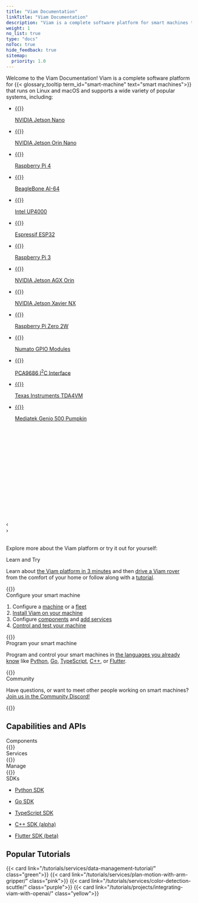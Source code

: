 ```yaml
---
title: "Viam Documentation"
linkTitle: "Viam Documentation"
description: "Viam is a complete software platform for smart machines that runs on any 64-bit Linux OS and macOS."
weight: 1
no_list: true
type: "docs"
noToc: true
hide_feedback: true
sitemap:
  priority: 1.0
---
```


<div class="max-page">
  <p>
    Welcome to the Viam Documentation!
    Viam is a complete software platform for {{< glossary_tooltip term_id="smart-machine" text="smart machines">}} that runs on Linux and macOS and supports a wide variety of popular systems, including:
  </p>
</div>

<div id="board-carousel" class="carousel max-page">
  <ul tabindex="0">
    <li id="c1_slide1">
      <a href="installation/prepare/jetson-nano-setup/">
        {{<imgproc src="installation/thumbnails/jetson-nano-dev-kit.png" resize="148x120" declaredimensions=true alt="NVIDIA Jetson Nano">}}
        <p>NVIDIA Jetson Nano</p>
      </a>
    </li>
    <li id="c1_slide2">
      <a href="installation/prepare/jetson-nano-setup/">
        {{<imgproc src="installation/thumbnails/jetson-orin-nano.jpeg" resize="148x120" declaredimensions=true alt="NVIDIA Jetson Orin Nano">}}
        <p>NVIDIA Jetson Orin Nano</p>
      </a>
    </li>
    <li id="c1_slide3">
      <a href="installation/prepare/rpi-setup/">
        {{<imgproc src="installation/thumbnails/raspberry-pi-4-b-2gb.png" resize="148x120" declaredimensions=true alt="Raspberry Pi">}}
        <p>Raspberry Pi 4</p>
      </a>
    </li>
    <li id="c1_slide4">
      <a href="installation/prepare/beaglebone-setup/">
        {{<imgproc src="installation/thumbnails/beaglebone.png" resize="148x120" declaredimensions=true alt="BeagleBone A I-64">}}
        <p>BeagleBone AI-64</p>
      </a>
    </li>
    <li id="c1_slide5">
      <a href="components/board/upboard/">
        {{<imgproc src="installation/thumbnails/up_4000.png" resize="148x120" declaredimensions=true alt="Intel Up board 4000">}}
        <p>Intel UP4000</p>
      </a>
    </li>
    <li id="c1_slide6">
      <a href="installation/prepare/microcontrollers/">
        {{<imgproc src="installation/thumbnails/esp32-espressif.png" resize="148x120" declaredimensions=true alt="E S P 32 - espressif">}}
        <p>Espressif ESP32</p>
      </a>
    </li>
    <li id="c1_slide7">
      <a href="installation/prepare/rpi-setup/">
        {{<imgproc src="installation/thumbnails/rpi-3.png" alt="Raspberry Pi 3" resize="148x120" declaredimensions=true >}}
        <p>Raspberry Pi 3</p>
      </a>
    </li>
    <li id="c1_slide8">
      <a href="installation/prepare/jetson-agx-orin-setup/">
        {{<imgproc src="installation/thumbnails/jetson-agx-orin-dev-kit.png" alt="Jetson A G X Orin Developer Kit" resize="148x120" declaredimensions=true >}}
        <p>NVIDIA Jetson AGX Orin</p>
      </a>
    </li>
    <li id="c1_slide9">
      <a href="components/board/jetson/">
        {{<imgproc src="installation/thumbnails/jetson-xavier.png" alt="Jetson Xavier NX Dev Kit" resize="148x120" declaredimensions=true >}}
        <p>NVIDIA Jetson Xavier NX</p>
      </a>
    </li>
    <li id="c1_slide10">
      <a href="installation/prepare/rpi-setup/">
        {{<imgproc src="installation/thumbnails/raspberry-pi-zero-2w.png" alt="Raspberry Pi" resize="148x120" declaredimensions=true >}}
        <p>Raspberry Pi Zero 2W</p>
      </a>
    </li>
    <li id="c1_slide11">
      <a href="components/board/numato/">
        {{<imgproc src="installation/thumbnails/numato.png" alt="Numato GPIO Modules" resize="148x120" declaredimensions=true >}}
        <p>Numato GPIO Modules</p>
      </a>
    </li>
    <li id="c1_slide12">
      <a href="components/board/pca9685/">
        {{<imgproc src="installation/thumbnails/pca9685.png" alt="P C A 9685 I 2 C Interface" resize="148x120" declaredimensions=true >}}
        <p>PCA9686 I<sup>2</sup>C Interface</p>
      </a>
    </li>
    <li id="c1_slide13">
      <a href="installation/prepare/sk-tda4vm/">
        {{<imgproc src="installation/thumbnails/tda4vm.png" resize="148x120" declaredimensions=true alt="S K - T D A 4 V M">}}
        <p>Texas Instruments TDA4VM</p>
      </a>
    </li>
    <li id="c1_slide14">
      <a href="installation/prepare/pumpkin/">
        {{<imgproc src="installation/thumbnails/pumpkin.png" resize="148x120" declaredimensions=true alt="Mediatek genio 500 pumpkin">}}
        <p>Mediatek Genio 500 Pumpkin</p>
      </a>
    </li>
  </ul>
  <ol style="visibility: hidden" aria-hidden="true">
    <li><a href="#c1_slide1">NVIDIA Jetson Nano</a></li>
    <li><a href="#c1_slide2">NVIDIA Jetson Orin Nano</a></li>
    <li><a href="#c1_slide3">Raspberry Pi 4</a></li>
    <li><a href="#c1_slide4">BeagleBone AI-64</a></li>
    <li><a href="#c1_slide5">Texas Instruments TDA4VM</a></li>
    <li><a href="#c1_slide6">Espressif ESP32</a></li>
    <li><a href="#c1_slide7">Raspberry Pi 3</a></li>
    <li><a href="#c1_slide8">NVIDIA Jetson AGX Orin</a></li>
    <li><a href="#c1_slide9">NVIDIA Jetson Xavier NX</a></li>
    <li><a href="#c1_slide10">Raspberry Pi Zero 2W</a></li>
    <li><a href="#c1_slide11">Numato GPIO Modules</a></li>
    <li><a href="#c1_slide12">PCA9686 I<sup>2</sup>C Interface</a></li>
    <li><a href="#c1_slide13">Texas Instruments TDA4VM</a></li>
    <li><a href="#c1_slide14">Mediatek Genio 500 Pumpkin</a></li>
  </ol>
  <div class="prev" style="display: block">‹</div>
  <div class="next" style="display: block">›</div>
</div>
<br>

<div class="max-page">
  <p>
    Explore more about the Viam platform or try it out for yourself:
  </p>
</div>

<div class="cards max-page">
  <div class="row">
      <div class="col hover-card landing yellow">
        <div>
          <div>Learn and Try</div>
          <p style="text-align: left;">
            Learn about <a href="viam/">the Viam platform in 3 minutes</a> and then
            <a href="try-viam/">drive a Viam rover</a> from the comfort of your home or follow along with a <a href="tutorials/"> tutorial</a>.</p>
        </div>
        {{<gif webm_src="/rover.webm" mp4_src="/rover.mp4" alt="A Viam Rover moving about">}}
      </div>
      <div class="col hover-card landing purple">
        <div>
          <div>Configure your smart machine</div>
          <div style="text-align: left">
            <ol style="padding-inline-start: 1.1rem">
              <li>Configure a <a href="manage/configuration/"> machine</a> or a <a href="manage/fleet/">fleet</a></li>
              <li><a href="installation/">Install Viam on your machine</a></li>
              <li>Configure <a href="components/">components</a> and <a href="services/">add services</a></li>
              <li><a href="manage/fleet/robots/#control">Control and test your machine</a></li>
            </ol>
          </div>
        </div>
        {{<gif webm_src="/blink.webm" mp4_src="/blink.mp4" alt="A blinking L.E.D. connected to a Raspberry Pi">}}
      </div>
      <div class="col hover-card landing teal">
        <div>
          <div>Program your smart machine</div>
          <p style="text-align: left;">
            Program and control your smart machines in <a href="program/apis/"> the languages you already know</a> like <a href="https://python.viam.dev/">Python</a>, <a href="https://pkg.go.dev/go.viam.com/rdk">Go</a>, <a href="https://ts.viam.dev/">TypeScript</a>, <a href="https://cpp.viam.dev/" target="_blank">C++</a>, or <a href="https://flutter.viam.dev/" target="_blank">Flutter</a>.
          </p>
        </div>
        <div class="hover-card-img">
          {{<imgproc src="/general/code.png" alt="Robot code" resize="400x" >}}
        </div>
      </div>
      <div class="col hover-card landing pink">
        <div>
          <div>Community</div>
          <p style="text-align: left;">Have questions, or want to meet other people working on smart machines? <a href="https://discord.gg/viam">Join us in the Community Discord!</a></p>
        </div>
        {{<gif webm_src="/heart.webm" mp4_src="/heart.mp4" alt="A robot drawing a heart">}}
      </div>
    </div>
</div>

<h2>Capabilities and APIs</h2>

<div class="cards max-page">
  <div class="row">
    <div class="col sectionlist">
        <div>
        <div>Components</div>
        {{<sectionlist sectiontitle="components">}}
        </div>
    </div>
    <div class="col sectionlist">
        <div>
        <div>Services</div>
        {{<sectionlist sectiontitle="services">}}
        </div>
    </div>
    <div class="col sectionlist">
        <div>
        <div>Manage</div>
        {{<sectionlist sectiontitle="manage">}}
        </div>
    </div>
    <div class="col sectionlist">
        <div>
        <div>SDKs</div>
        <ul class="sectionlist">
        <li><a href="https://python.viam.dev/" target="_blank"><div><p>Python SDK</p></div></a></li>
        <li><a href="https://pkg.go.dev/go.viam.com/rdk" target="_blank"><div><p>Go SDK</p></div></a></li>
        <li><a href="https://ts.viam.dev/" target="_blank"><div><p>TypeScript SDK</p></div></a></li>
        <li><a href="https://cpp.viam.dev/" target="_blank"><div><p>C++ SDK (alpha)</p></div></a></li>
        <li><a href="https://flutter.viam.dev/" target="_blank"><div><p>Flutter SDK (beta)</p></div></a></li>
        </ul>
        </div>
    </div>
  </div>
</div>

<h2>Popular Tutorials</h2>

<div class="cards max-page">
  <div class="row">
    {{< card link="/tutorials/services/data-management-tutorial/" class="green">}}
    {{< card link="/tutorials/services/plan-motion-with-arm-gripper/" class="pink">}}
    {{< card link="/tutorials/services/color-detection-scuttle/" class="purple">}}
    {{< card link="/tutorials/projects/integrating-viam-with-openai/" class="yellow">}}
  </div>
</div>
